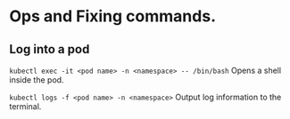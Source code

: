 # Ops and Fixing commands.

## Log into a pod

`kubectl exec -it <pod name> -n <namespace> -- /bin/bash`  Opens a shell inside the pod.  

`kubectl logs -f <pod name> -n <namespace>`  Output log information to the terminal.